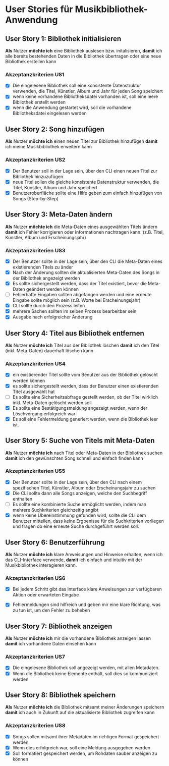 # User Stories für Musikbibliothek-Anwendung

## User Story 1: Bibliothek initialisieren

**Als** Nutzer
**möchte ich** eine Bibliothek auslesen bzw. initalisieren,
**damit** ich alle bereits bestehenden Daten in die Bibliothek übertragen oder eine neue Bibliothek erstellen kann

### Akzeptanzkriterien US1

- [x] Die eingelesene Bibliothek soll eine konsistente Datenstruktur verwenden, die Titel, Künstler, Album und Jahr für jeden Song speichert
- [x] wenn keine vorhandene Bibliotheksdatei vorhanden ist, soll eine leere Bibliothek erstellt werden
- [x] wenn die Anwendung gestartet wird, soll die vorhandene Bibliotheksdatei eingelesen werden

## User Story 2: Song hinzufügen

**Als** Nutzer
**möchte ich** einen neuen Titel zur Bibliothek hinzufügen
**damit** ich meine Musikbibliothek erweitern kann

### Akzeptanzkriterien US2

- [x] Der Benutzer soll in der Lage sein, über den CLI einen neuen Titel zur Bibliothek hinzuzufügen
- [x] neue Titel sollen die gleiche konsistente Datenstruktur verwenden, die Titel, Künstler, Album und Jahr speichert
- [x] Benutzeroberfläche sollte eine Hilfe geben zum einfach hinzufügen von Songs (Step-by-Step)

## User Story 3: Meta-Daten ändern

**Als** Nutzer
**möchte ich** die Meta-Daten eines ausgewählten Titels ändern
**damit** ich Fehler korrigieren oder Informationen nachtragen kann. (z.B. Titel, Künstler, Album und Erscheinungsjahr)

### Akzeptanzkriterien US3
- [x] Der Benutzer sollte in der Lage sein, über den CLI die Meta-Daten eines existierenden Titels zu änder
- [x] Nach der Änderung sollten die aktualisierten Meta-Daten des Songs in der Bibliothek angezeigt werden
- [x] Es sollte sichergestellt werden, dass der Titel existiert, bevor die Meta-Daten geändert werden können 
- [ ] Fehlerhafte Eingaben sollten abgefangen werden und eine erneute Eingabe sollte möglich sein (z.B. Worte bei Erscheinungsjahr)
- [x] CLI sollte durch den Prozess leiten 
- [x] mehrere Sachen sollten im selben Prozess bearbeitbar sein
- [x] Ausgabe nach erfolgreicher Änderung

## User Story 4: Titel aus Bibliothek entfernen

**Als**  Nutzer
**möchte ich** Titel aus der Bibliothek löschen
**damit** ich den Titel (inkl. Meta-Daten) dauerhaft löschen kann

### Akzeptanzkriterien US4

- [x] ein existierender Titel sollte vom Benutzer aus der Bibliothek gelöscht werden können
- [x] es sollte sichergestellt werden, dass der Benutzer einen existierenden Titel ausgewählt hat
- [ ] Es sollte eine Sicherheitsabfrage gestellt werden, ob der Titel wirklich inkl. Meta-Daten gelöscht werden soll
- [x] Es sollte eine Bestätigungsmeldung angezeigt werden, wenn der Löschvorgang erfolgreich war
- [x] Es soll eine Fehlermeldung generiert werden, wenn die Bibliothek leer ist.

## User Story 5: Suche von Titels mit Meta-Daten

**Als** Nutzer
**möchte ich** nach Titel oder Meta-Daten in der Bibliothek suchen
**damit** ich den gewünschten Song schnell und einfach finden kann

### Akzeptanzkriterien US5

- [x] Der Benutzer sollte in der Lage sein, über den CLI nach einem spezifischen Titel, Künstler, Album oder Erscheinungsjahr zu suchen
- [x] Die CLI sollte dann alle Songs anzeigen, welche den Suchbegriff enthalten
- [ ] Es sollte eine kombinierte Suche ermöglicht werden, indem man mehrere Suchkriterien gleichzeitig angibt
- [x] wenn keine Übereinstimmung gefunden wird, sollte die CLI dem Benutzer mitteilen, dass keine Ergbenisse für die Suchkriterien vorliegen und fragen ob eine erneute Suche durchgeführt werden soll.

## User Story 6: Benutzerführung

**Als** Nutzer
**möchte ich** klare Anweisungen und Hinweise erhalten, wenn ich das CLI-Interface verwende,
**damit** ich einfach und intuitiv mit der Musikbibliothek interagieren kann.

### Akzeptanzkriterien US6

- [x] Bei jedem Schritt gibt das Interface klare Anweisungen zur verfügbaren Aktion oder erwarteten Eingabe
- [x] Fehlermeldungen sind hilfreich und geben mir eine klare Richtung, was zu tun ist, um den Fehler zu beheben


## User Story 7: Bibliothek anzeigen

**Als** Nutzer
**möchte ich** mir die vorhandene Bibliothek anzeigen lassen
**damit** ich vorhandene Daten einsehen kann

### Akzeptanzkriterien US7

- [x] Die eingelesene Bibliothek soll angezeigt werden, mit allen Metadaten.
- [x] Wenn die Bibliothek keine Elemente enthält, soll dies so kommuniziert werden

## User Story 8: Bibliothek speichern 

**Als** Nutzer
**möchte ich** die Bibliothek mitsamt meiner Änderungen speichern
**damit** ich auch in Zukunft auf die aktualisierte Bibliothek zugreifen kann

### Akzeptanzkriterien US8

- [x] Songs sollen mitsamt ihrer Metadaten im richtigen Format gespeichert werden
- [x] Wenn dies erfolgreich war, soll eine Meldung ausgegeben werden
- [x] Soll formatiert gespeichert werden, um Rohdaten sauber anzeigen zu können
